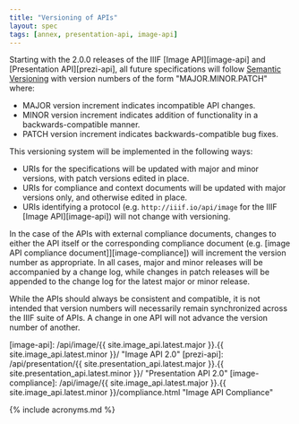 ```yaml
---
title: "Versioning of APIs"
layout: spec
tags: [annex, presentation-api, image-api]
---
```


Starting with the 2.0.0 releases of the IIIF [Image API][image-api] and [Presentation API][prezi-api], all future specifications will follow [Semantic Versioning][semver] with version numbers of the form "MAJOR.MINOR.PATCH" where:

  * MAJOR version increment indicates incompatible API changes.
  * MINOR version increment indicates addition of functionality in a backwards-compatible manner.
  * PATCH version increment indicates backwards-compatible bug fixes.

This versioning system will be implemented in the following ways:

  * URIs for the specifications will be updated with major and minor versions, with patch versions edited in place.
  * URIs for compliance and context documents will be updated with major versions only, and otherwise edited in place.
  * URIs identifying a protocol (e.g. `http://iiif.io/api/image` for the IIIF [Image API][image-api]) will not change with versioning.

In the case of the APIs with external compliance documents, changes to either the API itself or the corresponding compliance document (e.g. [image API compliance document]][image-compliance]) will increment the version number as appropriate. In all cases, major and minor releases will be accompanied by a change log, while changes in patch releases will be appended to the change log for the latest major or minor release.

While the APIs should always be consistent and compatible, it is not intended that version numbers will necessarily remain synchronized across the IIIF suite of APIs. A change in one API will not advance the version number of another.

[semver]: http://semver.org/spec/v2.0.0.html "Semantic Versioning 2.0.0"
[image-api]: /api/image/{{ site.image_api.latest.major }}.{{ site.image_api.latest.minor }}/ "Image API 2.0"
[prezi-api]: /api/presentation/{{ site.presentation_api.latest.major }}.{{ site.presentation_api.latest.minor }}/ "Presentation API 2.0"
[image-compliance]: /api/image/{{ site.image_api.latest.major }}.{{ site.image_api.latest.minor }}/compliance.html "Image API Compliance"

{% include acronyms.md %}

